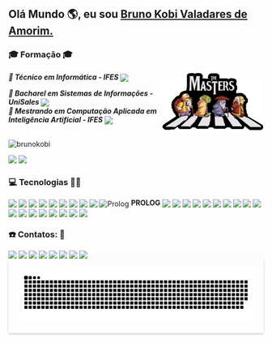 ## Olá Mundo 🌎, eu sou <a href="https://www.linkedin.com/in/brunokobi"> Bruno Kobi Valadares de Amorim.</a> 

<div style="display: inline_block">    
  <h3 align="left"> 🎓 Formação 🎓 </h3>
  <h5 align="left">🚀 Técnico em Informática - IFES
  <img align="center"  height="20" width="auto" src="https://www.infoescola.com/wp-content/uploads/2016/11/IFES.jpg">
  <img  align="right" height="120px"  src="master1.gif">
  
  
 🚀 Bacharel em Sistemas de Informações - UniSales
  <img align="center"  height="20" width="auto" src="https://d1fdloi71mui9q.cloudfront.net/TVkWSB26STafjKhh2xTI_bc4b1343f12e33efb9dd955bc69243a41.png">   
  🚀 Mestrando em Computação Aplicada em Inteligência Artificial - IFES 
  <img align="center"  height="20" width="auto" src="https://www.infoescola.com/wp-content/uploads/2016/11/IFES.jpg">
  </h5>  
  </div> 
  

  
  ##
<div align="left" >  
<p align="left"> <img src="https://komarev.com/ghpvc/?username=brunokobi&label=Profile%20views&color=0e75b6&style=flat" alt="brunokobi" /> </p>
  <img height="180em"  src="https://github-readme-stats.vercel.app/api?username=brunokobi&show_icons=true&theme=highcontrast&include_all_commits=true&count_private=true&locale=pt-br"/>
  
  <img height="180em"  src="https://github-readme-stats.vercel.app/api/top-langs/?username=brunokobi&layout=compact&langs_count=12&theme=highcontrast"/>
</div>
 
  <h3 align="left"> 💻 Tecnologias 👨‍💻 </h3>
<div style="display: inline_block">

  <img align="center"  src="https://img.shields.io/badge/JavaScript-F7DF1E?style=for-the-badge&logo=javascript&logoColor=black">
  <img align="center"  src="https://img.shields.io/badge/TypeScript-007ACC?style=for-the-badge&logo=typescript&logoColor=white">
   <img align="center"  src="https://img.shields.io/badge/HTML-239120?style=for-the-badge&logo=html5&logoColor=white">
   <img align="center"  src="https://img.shields.io/badge/CSS-239120?&style=for-the-badge&logo=css3&logoColor=white">  
   <img align="center"  src="https://img.shields.io/badge/React-20232A?style=for-the-badge&logo=react&logoColor=61DAFB">
   <img align="center"  src="https://img.shields.io/badge/React_Native-20232A?style=for-the-badge&logo=react&logoColor=61DAFB">
   <img align="center"  src="https://img.shields.io/badge/Python-14354C?style=for-the-badge&logo=python&logoColor=white">
   <img align="center"  src="https://img.shields.io/badge/PHP-777BB4?style=for-the-badge&logo=php&logoColor=white">   
   <img align="center"  src="https://img.shields.io/badge/C-00599C?style=for-the-badge&logo=c&logoColor=white">
   <img align="center" alt="Prolog" height="20px" src="https://github.com/SWI-Prolog/plweb-www/blob/master/icons/swipl-120.png"> <b style="color=green">PROLOG</b>
   <img align="center"  src="https://img.shields.io/badge/java-%23ED8B00.svg?style=for-the-badge&logo=java&logoColor=white"> 
   <img align="center"  src="https://img.shields.io/badge/angular.js-%23E23237.svg?style=for-the-badge&logo=angularjs&logoColor=white"> 

  <img align="center"  src="https://img.shields.io/badge/mysql-%2300f.svg?style=for-the-badge&logo=mysql&logoColor=white)"> 
  <img align="center"  src="https://img.shields.io/badge/postgres-%23316192.svg?style=for-the-badge&logo=postgresql&logoColor=white"> 
  
  <img align="center"  src="https://img.shields.io/badge/CodeIgniter-%23EF4223.svg?style=for-the-badge&logo=codeIgniter&logoColor=white"> 
  <img align="center"  src="https://img.shields.io/badge/expo-1C1E24?style=for-the-badge&logo=expo&logoColor=#D04A37"> 
  <img align="center"  src="https://img.shields.io/badge/node.js-6DA55F?style=for-the-badge&logo=node.js&logoColor=white"> 
  <img align="center"  src="https://img.shields.io/badge/yarn-%232C8EBB.svg?style=for-the-badge&logo=yarn&logoColor=white"> 
  <img align="center"  src="https://img.shields.io/badge/bootstrap-%23563D7C.svg?style=for-the-badge&logo=bootstrap&logoColor=white">
  <img align="center"  src="https://img.shields.io/badge/express.js-%23404d59.svg?style=for-the-badge&logo=express&logoColor=%2361DAFB"> 
  <img align="center"  src="https://img.shields.io/badge/JWT-black?style=for-the-badge&logo=JSON%20web%20tokens"> 
  <img align="center"  src="https://img.shields.io/badge/Prisma-3982CE?style=for-the-badge&logo=Prisma&logoColor=white">
  <img align="center"  src="https://img.shields.io/badge/styled--components-DB7093?style=for-the-badge&logo=styled-components&logoColor=white"> 
  <img align="center"  src="https://img.shields.io/badge/Insomnia-black?style=for-the-badge&logo=insomnia&logoColor=5849BE"> 
  <img align="center"  src="https://img.shields.io/badge/Android%20Studio-3DDC84.svg?style=for-the-badge&logo=android-studio&logoColor=white"> 
  <img align="center"  src="https://img.shields.io/badge/pycharm-143?style=for-the-badge&logo=pycharm&logoColor=black&color=black&labelColor=green"> 
  <img align="center"  src="https://img.shields.io/badge/Visual%20Studio%20Code-0078d7.svg?style=for-the-badge&logo=visual-studio-code&logoColor=white"> 
   
  <img align="center"  src="https://img.shields.io/badge/latex-%23008080.svg?style=for-the-badge&logo=latex&logoColor=white"> 
</div>   

 <h3 align="left"> ☎️ Contatos: 📣 </h3>
<div style="display: inline_block">
 <a href="https://www.linkedin.com/in/brunokobi" target="_blank"><img src="https://img.shields.io/badge/-LinkedIn-%230077B5?style=for-the-badge&logo=linkedin&logoColor=white" target="_blank"></a>
  <a href="https://web.whatsapp.com/send?phone=5527999452979" target="_blank"><img src="https://img.shields.io/badge/WhatsApp-25D366?style=for-the-badge&logo=whatsapp&logoColor=white" target="_blank"></a>
  <a href="https://www.youtube.com/channel/UCgK4aPnOTWSTV9pBXEGmvnA" target="_blank">
  <img src="https://img.shields.io/badge/YouTube-FF0000?style=for-the-badge&logo=youtube&logoColor=white" target="_blank"></a>
  <a href="https://instagram.com/brunokobi" target="_blank"><img src="https://img.shields.io/badge/-Instagram-%23E4405F?style=for-the-badge&logo=instagram&logoColor=white"
 target="_blank"></a> 
 <a href="mailto:brunokobi@gmail.com" target="_blank">  <img src="https://img.shields.io/badge/Gmail-D14836?style=for-the-badge&logo=gmail&logoColor=white" target="_blank"></a> 
   <a href="https://web.whatsapp.com/send?phone=5527999452979" target="_blank"><img src="https://img.shields.io/badge/icq_new-black?style=for-the-badge&logo=icq&logolColor=42F425" target="_blank"></a>
    <a href="https://www.facebook.com/bruno.kobi" target="_blank"><img src="https://img.shields.io/badge/Facebook-1877F2?style=for-the-badge&logo=facebook&logoColor=white"></a>
   <a href="https://brunokobi.netlify.app/" target="_blank"><img src="https://img.shields.io/badge/Netlify-00C7B7?style=for-the-badge&logo=netlify&logoColor=white"></a> 
</div>
  
  


<div style="display: flex; justify-content: center; align-items: center; border: 2px solid white; box-shadow: 0 2px 4px rgba(0, 0, 0, 0.2); max-width: 600px; margin: 0 auto; padding: 20px;">
  <img src="https://github.com/brunokobi/brunokobi/blob/output/github-contribution-grid-snake.svg" alt="Snake animation">
</div>


   

  

